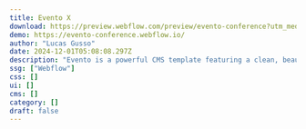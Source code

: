 ```yaml
---
title: Evento X
download: https://preview.webflow.com/preview/evento-conference?utm_medium=preview_link&utm_source=designer&utm_content=evento-conference&preview=10841229e68f8f6af7c824f27e9f21bc&workflow=preview
demo: https://evento-conference.webflow.io/
author: "Lucas Gusso"
date: 2024-12-01T05:08:08.297Z
description: "Evento is a powerful CMS template featuring a clean, beautiful responsive Webflow design. It offers everything you need to create a world-class design conference website that will amaze your conference attendees."
ssg: ["Webflow"]
css: []
ui: []
cms: []
category: []
draft: false
---
```

